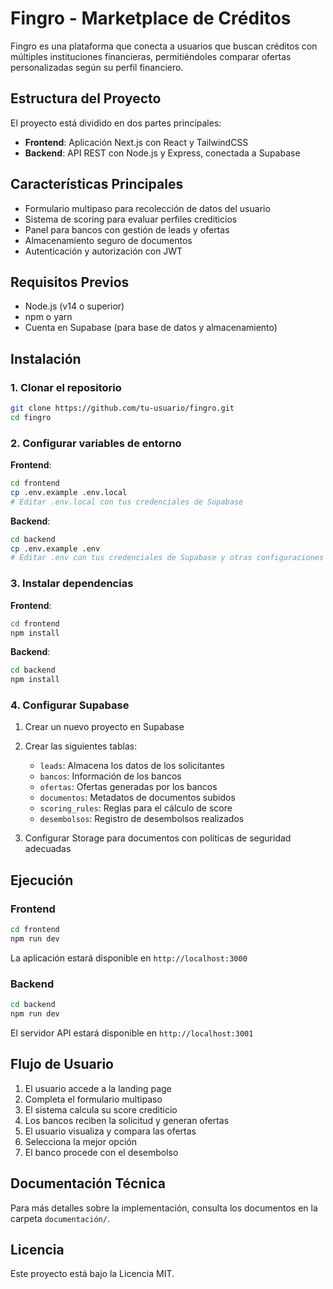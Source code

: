 # Fingro - Marketplace de Créditos

Fingro es una plataforma que conecta a usuarios que buscan créditos con múltiples instituciones financieras, permitiéndoles comparar ofertas personalizadas según su perfil financiero.

## Estructura del Proyecto

El proyecto está dividido en dos partes principales:

- **Frontend**: Aplicación Next.js con React y TailwindCSS
- **Backend**: API REST con Node.js y Express, conectada a Supabase

## Características Principales

- Formulario multipaso para recolección de datos del usuario
- Sistema de scoring para evaluar perfiles crediticios
- Panel para bancos con gestión de leads y ofertas
- Almacenamiento seguro de documentos
- Autenticación y autorización con JWT

## Requisitos Previos

- Node.js (v14 o superior)
- npm o yarn
- Cuenta en Supabase (para base de datos y almacenamiento)

## Instalación

### 1. Clonar el repositorio

```bash
git clone https://github.com/tu-usuario/fingro.git
cd fingro
```

### 2. Configurar variables de entorno

**Frontend**:
```bash
cd frontend
cp .env.example .env.local
# Editar .env.local con tus credenciales de Supabase
```

**Backend**:
```bash
cd backend
cp .env.example .env
# Editar .env con tus credenciales de Supabase y otras configuraciones
```

### 3. Instalar dependencias

**Frontend**:
```bash
cd frontend
npm install
```

**Backend**:
```bash
cd backend
npm install
```

### 4. Configurar Supabase

1. Crear un nuevo proyecto en Supabase
2. Crear las siguientes tablas:
   - `leads`: Almacena los datos de los solicitantes
   - `bancos`: Información de los bancos
   - `ofertas`: Ofertas generadas por los bancos
   - `documentos`: Metadatos de documentos subidos
   - `scoring_rules`: Reglas para el cálculo de score
   - `desembolsos`: Registro de desembolsos realizados

3. Configurar Storage para documentos con políticas de seguridad adecuadas

## Ejecución

### Frontend

```bash
cd frontend
npm run dev
```

La aplicación estará disponible en `http://localhost:3000`

### Backend

```bash
cd backend
npm run dev
```

El servidor API estará disponible en `http://localhost:3001`

## Flujo de Usuario

1. El usuario accede a la landing page
2. Completa el formulario multipaso
3. El sistema calcula su score crediticio
4. Los bancos reciben la solicitud y generan ofertas
5. El usuario visualiza y compara las ofertas
6. Selecciona la mejor opción
7. El banco procede con el desembolso

## Documentación Técnica

Para más detalles sobre la implementación, consulta los documentos en la carpeta `documentación/`.

## Licencia

Este proyecto está bajo la Licencia MIT.
